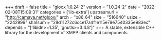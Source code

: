 +++
draft = false
title = "gloox 1.0.24-2"
version = "1.0.24-2"
date = "2022-02-08T15:09:31"
categories = ['lib-extra']
upstreamurl = "http://camaya.net/gloox/"
arch = "x86_64"
size = "516640"
usize = "2242999"
sha1sum = "28d11272c6cce17a4f1e115e79e7540335e983ec"
depends = "['libidn>=1.35', 'gnutls>=3.4.8']"
+++
A stable, extensible C++ library for the development of XMPP clients and components.